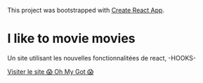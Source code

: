 This project was bootstrapped with [Create React App](https://github.com/facebook/create-react-app).

# I like to movie movies 

Un site utilisant les nouvelles fonctionnalitées de react, -HOOKS-

[Visiter le site 😱 Oh My Got 😱](https://eloquent-newton-d5a927.netlify.com/)



